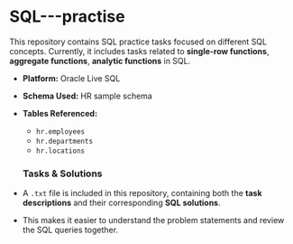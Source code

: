 # SQL---practise
This repository contains SQL practice tasks focused on different SQL concepts.   Currently, it includes tasks related to **single-row functions**, **aggregate functions**, **analytic functions** in SQL. <br/>
- **Platform:** Oracle Live SQL  
- **Schema Used:** HR sample schema  
- **Tables Referenced:**  
  - `hr.employees`  
  - `hr.departments`  
  - `hr.locations`

  ### Tasks & Solutions  
- A `.txt` file is included in this repository, containing both the **task descriptions** and their corresponding **SQL solutions**.  
- This makes it easier to understand the problem statements and review the SQL queries together.  
